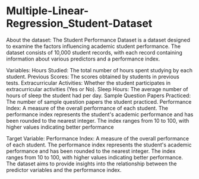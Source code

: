 # Multiple-Linear-Regression_Student-Dataset

About the dataset:
The Student Performance Dataset is a dataset designed to examine the factors influencing academic student performance. The dataset consists of 10,000 student records, with each record containing information about various predictors and a performance index.

Variables:
Hours Studied: The total number of hours spent studying by each student.
Previous Scores: The scores obtained by students in previous tests.
Extracurricular Activities: Whether the student participates in extracurricular activities (Yes or No).
Sleep Hours: The average number of hours of sleep the student had per day.
Sample Question Papers Practiced: The number of sample question papers the student practiced.
Performance Index: A measure of the overall performance of each student. The performance index represents the student's academic performance and has been rounded to the nearest integer. The index ranges from 10 to 100, with higher values indicating better performance

Target Variable:
Performance Index: A measure of the overall performance of each student. The performance index represents the student's academic performance and has been rounded to the nearest integer. The index ranges from 10 to 100, with higher values indicating better performance.
The dataset aims to provide insights into the relationship between the predictor variables and the performance index.
